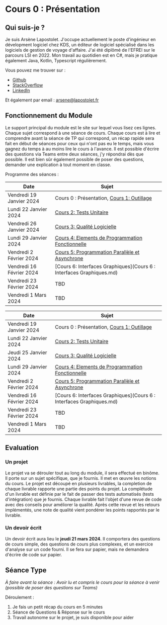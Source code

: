 # Cours 0 : Présentation

## Qui suis-je ?

Je suis Arsène Lapostolet. J'occupe actuellement le poste d'ingénieur en dévelopment logiciel chez KDS, un éditeur de logiciel spécialisé dans les logiciels de gestion de voyage d'affaire. J'ai été diplômé de l'EFREI sur le parcours LSI en 2022. Mon travail au quotidien est en C#, mais je pratique également Java, Kotlin, Typescript régulièrement.

Vous pouvez me trouver sur : 

- [Github](https://github.com/Ombrelin)
- [StackOverflow](https://stackoverflow.com/users/11834812/ombrelin)
- [LinkedIn](https://www.linkedin.com/in/arsenelapostolet/)

Et également par email : arsene@lapostolet.fr

## Fonctionnement du Module

Le support principal du module est le site sur lequel vous lisez ces lignes. Chaque sujet correspond à une séance de cours. Chaque cours est à lire et comprendre avant la séance de TP qui correspond, un récap rapide sera fait en début de séances pour ceux qui n'ont pas eu le temps, mais vous gagnez du temps à au moins lire le cours à l'avance. Il est possible d'écrire des questions via Teams entre deux séances, j'y répondrai dès que possible. Il est bien sûr également possible de poser des questions, demander une explication à tout moment en classe.

Programme des séances : 
<tabs>
<tab title="LSI1">


| Date                     | Sujet                                                                                                     |
|--------------------------|-----------------------------------------------------------------------------------------------------------|
| Vendredi 19 Janvier 2024 | Cours 0 : Présentation, [Cours 1: Outillage](Cours-1-Outillage.md)                                        |
| Lundi 22 Janvier 2024    | [Cours 2: Tests Unitaire](Cours-2-Tests-Unitaires.md)                                                     |
| Vendredi 26 Janvier 2024 | [Cours 3: Qualité Logicielle](Cours-3-Qualité-Logicielle.md)                                              |
| Lundi 29 Janvier 2024    | [Cours 4: Elements de Programmation Fonctionnelle](Cours-4-Element-de-programmation-orientee-fonction.md) |
| Vendredi 2 Février 2024  | [Cours 5: Programmation Parallèle et Asynchrone](Cours-5-Programmation-Parrallele-et-Asynchrone.md)       |
| Vendredi 16 Février 2024 | [Cours 6: Interfaces Graphiques](Cours 6 : Interfaces Graphiques.md)                                      |
| Vendredi 23 Février 2024 | TBD                                                                                                       |
| Vendredi 1 Mars 2024     | TBD                                                                                                       |

</tab>
<tab title="LSI2">

| Date                     | Sujet                                                                                                     |
|--------------------------|-----------------------------------------------------------------------------------------------------------|
| Vendredi 19 Janvier 2024 | Cours 0 : Présentation, [Cours 1: Outillage](Cours-1-Outillage.md)                                        |
| Lundi 22 Janvier 2024    | [Cours 2: Tests Unitaire](Cours-2-Tests-Unitaires.md)                                                     |
| Jeudi 25 Janvier 2024    | [Cours 3: Qualité Logicielle](Cours-3-Qualité-Logicielle.md)                                              |
| Lundi 29 Janvier 2024    | [Cours 4: Elements de Programmation Fonctionnelle](Cours-4-Element-de-programmation-orientee-fonction.md) |
| Vendredi 2 Février 2024  | [Cours 5: Programmation Parallèle et Asynchrone](Cours-5-Programmation-Parrallele-et-Asynchrone.md)       |
| Vendredi 16 Février 2024 | [Cours 6: Interfaces Graphiques](Cours 6 : Interfaces Graphiques.md)                                      |
| Vendredi 23 Février 2024 | TBD                                                                                                       |
| Vendredi 1 Mars 2024     | TBD                                                                                                       |

</tab>
</tabs>

## Evaluation

### Un projet

Le projet va se dérouler tout au long du module, il sera effectué en binôme. Il porte sur un sujet spécifique, que je fournis. Il met en œuvre les notions du cours. Le projet est découpé en plusieurs livrables, la completion de chaque livrable rapporte une partie des points du projet. La complétude d'un livrable est définie par le fait de passer des tests automatisés (tests d'intégration) que je fournis. Chaque livrable fait l'objet d'une revue de code avec des conseils pour améliorer la qualité. Après cette revue et les retours implémentés, une note de qualité vient pondérer les points rapportés par le livrable.

### Un devoir écrit

Un devoir écrit aura lieu le **jeudi 21 mars 2024**. Il comportera des questions de cours simple, des questions de cours plus complexes, et un exercice d'analyse sur un code fourni. Il se fera sur papier, mais ne demandera d'écrire de code sur papier.

## Séance Type

*À faire avant la séance : Avoir lu et compris le cours pour la séance à venir (possible de poser des questions sur Teams)*

Déroulement : 

1. Je fais un petit récap du cours en 5 minutes
2. Séance de Questions & Réponse sur le cours
3. Travail autonome sur le projet, je suis disponible pour aider
